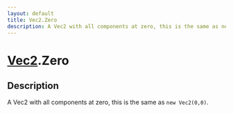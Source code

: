 ```yaml
---
layout: default
title: Vec2.Zero
description: A Vec2 with all components at zero, this is the same as new Vec2(0,0).
---
```

# [Vec2]({{site.url}}/Pages/Reference/Vec2.html).Zero

## Description
A Vec2 with all components at zero, this is the same as
`new Vec2(0,0)`.

